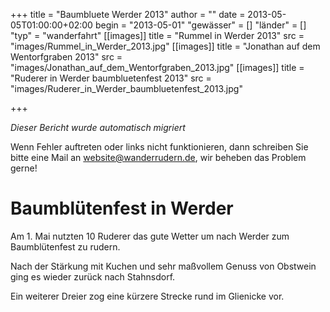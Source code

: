 +++
title = "Baumbluete Werder 2013"
author = ""
date = 2013-05-05T01:00:00+02:00
begin = "2013-05-01"
"gewässer" = []
"länder" = []
"typ" = "wanderfahrt"
[[images]]
title = "Rummel in Werder 2013"
src = "images/Rummel_in_Werder_2013.jpg"
[[images]]
title = "Jonathan auf dem Wentorfgraben 2013"
src = "images/Jonathan_auf_dem_Wentorfgraben_2013.jpg"
[[images]]
title = "Ruderer in Werder baumbluetenfest 2013"
src = "images/Ruderer_in_Werder_baumbluetenfest_2013.jpg"

+++


*Dieser Bericht wurde automatisch migriert*

Wenn Fehler auftreten oder links nicht funktionieren, dann schreiben Sie bitte eine Mail an website@wanderrudern.de, wir beheben das Problem gerne!



# Baumblütenfest in Werder


Am 1. Mai nutzten 10 Ruderer das gute Wetter um nach Werder zum Baumblütenfest zu rudern.

Nach der Stärkung mit Kuchen und sehr maßvollem Genuss von Obstwein ging es wieder zurück nach Stahnsdorf.

Ein weiterer Dreier zog eine kürzere Strecke rund im Glienicke vor.